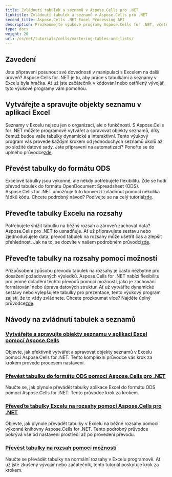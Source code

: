 ```yaml
---
title: Zvládnutí tabulek a seznamů v Aspose.Cells pro .NET
linktitle: Zvládnutí tabulek a seznamů v Aspose.Cells pro .NET
second_title: Aspose.Cells .NET Excel Processing API
description: Prozkoumejte výukové programy Aspose.Cells for .NET, včetně vytváření a správy objektů seznamu, převodu tabulek na rozsahy a převodu do formátu ODS krok za krokem.
type: docs
weight: 20
url: /cs/net/tutorials/cells/mastering-tables-and-lists/
---
```

## Zavedení

Jste připraveni posunout své dovednosti v manipulaci s Excelem na další úroveň? Aspose.Cells for .NET je tu, aby práce s tabulkami a seznamy v Excelu byla hračka. Ať už jste začátečník v kódování nebo ostřílený vývojář, tyto výukové programy vám pomohou.

## Vytvářejte a spravujte objekty seznamu v aplikaci Excel  
 Seznamy v Excelu nejsou jen o organizaci, ale o funkčnosti. S Aspose.Cells for .NET můžete programově vytvářet a spravovat objekty seznamů, díky čemuž budou vaše tabulky dynamické a interaktivní. Tento výukový program vás provede každým krokem od jednoduchých seznamů úkolů až po složité datové sady. Jste připraveni na automatizaci? Ponořte se do úplného průvodce[zde](./create-and-manage-list-object/).  

## Převést tabulky do formátu ODS  
Excelové tabulky jsou výkonné, ale někdy potřebujete flexibilitu. Zde se hodí převod tabulek do formátu OpenDocument Spreadsheet (ODS). Aspose.Cells for .NET umožňuje tuto konverzi zvládnout pomocí několika řádků kódu. Chcete podrobný návod? Podívejte se na celý tutoriál[zde](./convert-table-to-ods-format/).  

## Převeďte tabulky Excelu na rozsahy  
 Potřebujete snížit tabulku na běžný rozsah a zároveň zachovat data? Aspose.Cells pro .NET to usnadňuje. Ať už připravujete sestavu nebo zjednodušujete data, převod tabulek na rozsahy může ušetřit čas a zlepšit přehlednost. Jak na to, se dozvíte v našem podrobném průvodci[zde](./convert-excel-tables-to-range/).  

## Převeďte tabulky na rozsahy pomocí možností  

Přizpůsobení způsobu převodu tabulek na rozsahy je často nezbytné pro dosažení požadovaných výsledků. Aspose.Cells for .NET nabízí flexibilitu pro jemné doladění těchto převodů pomocí možností, jako je zachování formátování nebo úprava datových struktur. Ať už vytváříte dynamické sestavy nebo vylepšujete tabulky pro prezentace, tento výukový program zajistí, že to vždy zvládnete. Chcete prozkoumat více? Najděte úplný průvodce[zde](./convert-tables-to-range-with-options/).  

## Návody na zvládnutí tabulek a seznamů
### [Vytvářejte a spravujte objekty seznamu v aplikaci Excel pomocí Aspose.Cells](./create-and-manage-list-object/)
Objevte, jak efektivně vytvářet a spravovat objekty seznamů v Excelu pomocí Aspose.Cells for .NET. Tento komplexní průvodce vás krok za krokem provede procesem nastavení.
### [Převést tabulku do formátu ODS pomocí Aspose.Cells pro .NET](./convert-table-to-ods-format/)
Naučte se, jak plynule převádět tabulky aplikace Excel do formátu ODS pomocí Aspose.Cells for .NET. Tento průvodce krok za krokem.
### [Převeďte tabulky Excelu na rozsahy pomocí Aspose.Cells pro .NET](./convert-excel-tables-to-range/)
Objevte, jak plynule převádět tabulky v Excelu na běžné rozsahy pomocí výkonné knihovny Aspose.Cells for .NET. Tento podrobný průvodce pokrývá vše od nastavení prostředí až po provedení převodu.
### [Převést tabulky na rozsah pomocí možností](./convert-tables-to-range-with-options/)
Naučte se převádět tabulky na normální rozsahy v Excelu programově. Ať už jste zkušený vývojář nebo začátečník, tento tutoriál poskytuje krok za krokem.